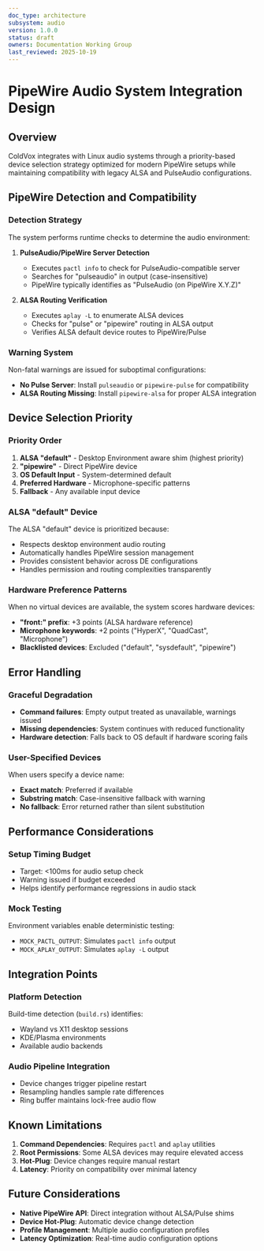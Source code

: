 ```yaml
---
doc_type: architecture
subsystem: audio
version: 1.0.0
status: draft
owners: Documentation Working Group
last_reviewed: 2025-10-19
---
```


# PipeWire Audio System Integration Design

## Overview

ColdVox integrates with Linux audio systems through a priority-based device selection strategy optimized for modern PipeWire setups while maintaining compatibility with legacy ALSA and PulseAudio configurations.

## PipeWire Detection and Compatibility

### Detection Strategy

The system performs runtime checks to determine the audio environment:

1. **PulseAudio/PipeWire Server Detection**
   - Executes `pactl info` to check for PulseAudio-compatible server
   - Searches for "pulseaudio" in output (case-insensitive)
   - PipeWire typically identifies as "PulseAudio (on PipeWire X.Y.Z)"

2. **ALSA Routing Verification**
   - Executes `aplay -L` to enumerate ALSA devices
   - Checks for "pulse" or "pipewire" routing in ALSA output
   - Verifies ALSA default device routes to PipeWire/Pulse

### Warning System

Non-fatal warnings are issued for suboptimal configurations:

- **No Pulse Server**: Install `pulseaudio` or `pipewire-pulse` for compatibility
- **ALSA Routing Missing**: Install `pipewire-alsa` for proper ALSA integration

## Device Selection Priority

### Priority Order

1. **ALSA "default"** - Desktop Environment aware shim (highest priority)
2. **"pipewire"** - Direct PipeWire device
3. **OS Default Input** - System-determined default
4. **Preferred Hardware** - Microphone-specific patterns
5. **Fallback** - Any available input device

### ALSA "default" Device

The ALSA "default" device is prioritized because:
- Respects desktop environment audio routing
- Automatically handles PipeWire session management
- Provides consistent behavior across DE configurations
- Handles permission and routing complexities transparently

### Hardware Preference Patterns

When no virtual devices are available, the system scores hardware devices:

- **"front:" prefix**: +3 points (ALSA hardware reference)
- **Microphone keywords**: +2 points ("HyperX", "QuadCast", "Microphone")
- **Blacklisted devices**: Excluded ("default", "sysdefault", "pipewire")

## Error Handling

### Graceful Degradation

- **Command failures**: Empty output treated as unavailable, warnings issued
- **Missing dependencies**: System continues with reduced functionality
- **Hardware detection**: Falls back to OS default if hardware scoring fails

### User-Specified Devices

When users specify a device name:
- **Exact match**: Preferred if available
- **Substring match**: Case-insensitive fallback with warning
- **No fallback**: Error returned rather than silent substitution

## Performance Considerations

### Setup Timing Budget

- Target: <100ms for audio setup check
- Warning issued if budget exceeded
- Helps identify performance regressions in audio stack

### Mock Testing

Environment variables enable deterministic testing:
- `MOCK_PACTL_OUTPUT`: Simulates `pactl info` output
- `MOCK_APLAY_OUTPUT`: Simulates `aplay -L` output

## Integration Points

### Platform Detection

Build-time detection (`build.rs`) identifies:
- Wayland vs X11 desktop sessions
- KDE/Plasma environments
- Available audio backends

### Audio Pipeline Integration

- Device changes trigger pipeline restart
- Resampling handles sample rate differences
- Ring buffer maintains lock-free audio flow

## Known Limitations

1. **Command Dependencies**: Requires `pactl` and `aplay` utilities
2. **Root Permissions**: Some ALSA devices may require elevated access
3. **Hot-Plug**: Device changes require manual restart
4. **Latency**: Priority on compatibility over minimal latency

## Future Considerations

- **Native PipeWire API**: Direct integration without ALSA/Pulse shims
- **Device Hot-Plug**: Automatic device change detection
- **Profile Management**: Multiple audio configuration profiles
- **Latency Optimization**: Real-time audio configuration options